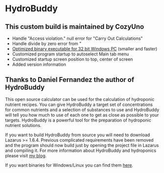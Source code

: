 # HydroBuddy

## This custom build is maintained by CozyUno

* Handle "Access violation." null error for "Carry Out Calculations"
* Handle divide by zero error from "
* [Optimized binary executable for 32 bit Windows PC](https://github.com/cozy1/hydrobuddy/releases) (smaller and faster)
* Customized program startup to autoselect Main tab menu
* Customized startup screen position to top, center of screen
* Added version information

## Thanks to Daniel Fernandez the author of HydroBuddy
 
This open source calculator can be used for the calculation of hydroponic nutrient recipes. You can give HydroBuddy a target set of concentrations for common nutrients and a selection of substances to use and HydroBuddy will tell you how much to use of each one to get as close as possible to your targets. HydroBuddy is a powerful tool for the preparation of hydroponic nutrient solutions.

If you want to build HydroBuddy from source you will need to download Lazarus >= 1.6.4. Previous complicated requirements have been removed and the program should now build just by opening the project file in Lazarus and compiling it. For more information about HydroBuddy and hydroponics please visit [my blog](http://scienceinhydroponics.com).

If you want binaries for Windows/Linux you can find them [here](http://scienceinhydroponics.com/2016/03/the-first-free-hydroponic-nutrient-calculator-program-o.html).
